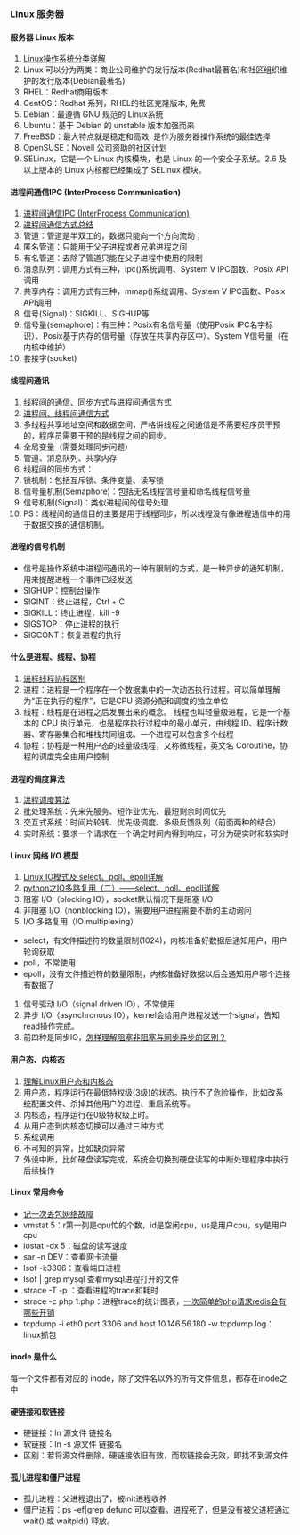 ### Linux 服务器

#### 服务器 Linux 版本
1. [Linux操作系统分类详解](https://tojohnonly.github.io/49-Linux%E6%93%8D%E4%BD%9C%E7%B3%BB%E7%BB%9F%E5%88%86%E7%B1%BB%E8%AF%A6%E8%A7%A3.html)
1. Linux 可以分为两类：商业公司维护的发行版本(Redhat最著名)和社区组织维护的发行版本(Debian最著名)
1. RHEL：Redhat商用版本
1. CentOS：Redhat 系列，RHEL的社区克隆版本, 免费
1. Debian：最遵循 GNU 规范的 Linux系统
1. Ubuntu：基于 Debian 的 unstable 版本加强而来
1. FreeBSD：最大特点就是稳定和高效, 是作为服务器操作系统的最佳选择
1. OpenSUSE：Novell 公司资助的社区计划
1. SELinux，它是一个 Linux 内核模块，也是 Linux 的一个安全子系统。2.6 及以上版本的 Linux 内核都已经集成了 SELinux 模块。

#### 进程间通信IPC (InterProcess Communication)
1. [进程间通信IPC (InterProcess Communication)](https://www.jianshu.com/p/c1015f5ffa74)
1. [进程间通信方式总结](https://juejin.im/post/5d515c7551882511ed7c273c)
1. 管道：管道是半双工的，数据只能向一个方向流动；
  1. 匿名管道：只能用于父子进程或者兄弟进程之间
  1. 有名管道：去除了管道只能在父子进程中使用的限制
1. 消息队列：调用方式有三种，ipc()系统调用、System V IPC函数、Posix API调用
1. 共享内存：调用方式有三种，mmap()系统调用、System V IPC函数、Posix API调用
1. 信号(Signal)：SIGKILL、SIGHUP等
1. 信号量(semaphore)：有三种：Posix有名信号量（使用Posix IPC名字标识）、Posix基于内存的信号量（存放在共享内存区中）、System V信号量（在内核中维护）
1. 套接字(socket)

#### 线程间通讯
1. [线程间的通信、同步方式与进程间通信方式](https://www.jianshu.com/p/9218692cb209)
1. [进程间、线程间通信方式](https://blog.csdn.net/xubinlxb/article/details/52118630)
1. 多线程共享地址空间和数据空间，严格讲线程之间通信是不需要程序员干预的，程序员需要干预的是线程之间的同步。
1. 全局变量（需要处理同步问题）
1. 管道、消息队列、共享内存
1. 线程间的同步方式：
  1. 锁机制：包括互斥锁、条件变量、读写锁
  1. 信号量机制(Semaphore)：包括无名线程信号量和命名线程信号量
  1. 信号机制(Signal)：类似进程间的信号处理
1. PS：线程间的通信目的主要是用于线程同步，所以线程没有像进程通信中的用于数据交换的通信机制。

#### 进程的信号机制
* 信号是操作系统中进程间通讯的一种有限制的方式，是一种异步的通知机制，用来提醒进程一个事件已经发送
* SIGHUP：控制台操作
* SIGINT：终止进程，Ctrl + C
* SIGKILL：终止进程，kill -9
* SIGSTOP：停止进程的执行
* SIGCONT：恢复进程的执行

#### 什么是进程、线程、协程
1. [进程线程协程区别](https://github.com/colinlet/PHP-Interview-QA/blob/master/docs/07.Linux/QA.md)
1. 进程：进程是一个程序在一个数据集中的一次动态执行过程，可以简单理解为“正在执行的程序”，它是CPU 资源分配和调度的独立单位
1. 线程：线程是在进程之后发展出来的概念。 线程也叫轻量级进程，它是一个基本的 CPU 执行单元，也是程序执行过程中的最小单元，由线程 ID、程序计数器、寄存器集合和堆栈共同组成。一个进程可以包含多个线程
1. 协程：协程是一种用户态的轻量级线程，又称微线程，英文名 Coroutine，协程的调度完全由用户控制

#### 进程的调度算法
1. [进程调度算法](https://github.com/frank-lam/fullstack-tutorial/blob/master/notes/%E6%93%8D%E4%BD%9C%E7%B3%BB%E7%BB%9F.md)
1. 批处理系统：先来先服务、短作业优先、最短剩余时间优先
1. 交互式系统：时间片轮转、优先级调度、多级反馈队列（前面两种的结合）
1. 实时系统：要求一个请求在一个确定时间内得到响应，可分为硬实时和软实时

#### Linux 网络 I/O 模型
1. [Linux IO模式及 select、poll、epoll详解](https://segmentfault.com/a/1190000003063859)
1. [python之IO多路复用（二）——select、poll、epoll详解](https://blog.51cto.com/itchentao/1895407)
1. 阻塞 I/O（blocking IO），socket默认情况下是阻塞 I/O
1. 非阻塞 I/O（nonblocking IO），需要用户进程需要不断的主动询问
1. I/O 多路复用（IO multiplexing）
 * select，有文件描述符的数量限制(1024)，内核准备好数据后通知用户，用户轮询获取
 * poll，不常使用
 * epoll，没有文件描述符的数量限制，内核准备好数据以后会通知用户哪个连接有数据了
1. 信号驱动 I/O（signal driven IO），不常使用
1. 异步 I/O（asynchronous IO），kernel会给用户进程发送一个signal，告知read操作完成。
1. 前四种是同步IO，[怎样理解阻塞非阻塞与同步异步的区别？](https://www.zhihu.com/question/19732473)

#### 用户态、内核态
1. [理解Linux用户态和内核态](https://juejin.im/post/5e5226de6fb9a07c8678f84f)
1. 用户态，程序运行在最低特权级(3级)的状态。执行不了危险操作，比如改系统配置文件、杀掉其他用户的进程、重启系统等。
1. 内核态，程序运行在0级特权级上时。
1. 从用户态到内核态切换可以通过三种方式
  1. 系统调用
  1. 不可知的异常，比如缺页异常
  1. 外设中断，比如硬盘读写完成，系统会切换到硬盘读写的中断处理程序中执行后续操作

#### Linux 常用命令
* [记一次丢包网络故障](https://blog.huoding.com/2013/02/26/233)
* vmstat 5：r第一列是cpu忙的个数，id是空闲cpu，us是用户cpu，sy是用户cpu
* iostat -dx 5：磁盘的读写速度
* sar -n DEV：查看网卡流量
* lsof -i:3306：查看端口进程
* lsof | grep mysql 查看mysql进程打开的文件
* strace -T -p <PID>：查看进程的trace和耗时
* strace -c php 1.php：进程trace的统计图表，[一次简单的php请求redis会有哪些开销](https://mp.weixin.qq.com/s/7Lp5F-D5P6PhN7sJ26YkGQ)
* tcpdump -i eth0 port 3306 and host 10.146.56.180 -w tcpdump.log：linux抓包

#### inode 是什么
每一个文件都有对应的 inode，除了文件名以外的所有文件信息，都存在inode之中

#### 硬链接和软链接
* 硬链接：ln 源文件 链接名
* 软链接：ln -s 源文件 链接名
* 区别：若将源文件删除，硬链接依旧有效，而软链接会无效，即找不到源文件

#### 孤儿进程和僵尸进程
* 孤儿进程：父进程退出了，被init进程收养
* 僵尸进程：ps -ef|grep defunc 可以查看。进程死了，但是没有被父进程通过 wait() 或 waitpid() 释放。


